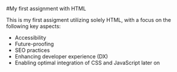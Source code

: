#My first assignment with HTML

This is my first assigment utilizing solely HTML, with a focus on the following key aspects:

- Accessibility
- Future-proofing
- SEO practices
- Enhancing developer experience (DX)
- Enabling optimal integration of CSS and JavaScript later on